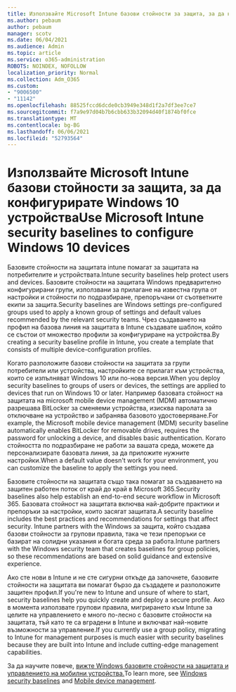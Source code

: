 ```yaml
---
title: Използвайте Microsoft Intune базови стойности за защита, за да конфигурирате Windows 10 устройства
ms.author: pebaum
author: pebaum
manager: scotv
ms.date: 06/04/2021
ms.audience: Admin
ms.topic: article
ms.service: o365-administration
ROBOTS: NOINDEX, NOFOLLOW
localization_priority: Normal
ms.collection: Adm_O365
ms.custom:
- "9006500"
- "11142"
ms.openlocfilehash: 88525fccd6dcde0cb3949e348d1f2a7df3ee7ce7
ms.sourcegitcommit: f7a9e97d04b7b6cbb633b32094d40f1874bf0fce
ms.translationtype: MT
ms.contentlocale: bg-BG
ms.lasthandoff: 06/06/2021
ms.locfileid: "52793564"
---
```

# <a name="use-microsoft-intune-security-baselines-to-configure-windows-10-devices"></a><span data-ttu-id="7d0ac-102">Използвайте Microsoft Intune базови стойности за защита, за да конфигурирате Windows 10 устройства</span><span class="sxs-lookup"><span data-stu-id="7d0ac-102">Use Microsoft Intune security baselines to configure Windows 10 devices</span></span>

<span data-ttu-id="7d0ac-103">Базовите стойности на защитата intune помагат за защитата на потребителите и устройствата.</span><span class="sxs-lookup"><span data-stu-id="7d0ac-103">Intune security baselines help protect users and devices.</span></span> <span data-ttu-id="7d0ac-104">Базовите стойности на защитата Windows предварително конфигурирани групи, използвани за прилагане на известна група от настройки и стойности по подразбиране, препоръчани от съответните екипи за защита.</span><span class="sxs-lookup"><span data-stu-id="7d0ac-104">Security baselines are Windows settings pre-configured groups used to apply a known group of settings and default values recommended by the relevant security teams.</span></span> <span data-ttu-id="7d0ac-105">Чрез създаването на профил на базова линия на защитата в Intune създавате шаблон, който се състои от множество профили за конфигуриране на устройства.</span><span class="sxs-lookup"><span data-stu-id="7d0ac-105">By creating a security baseline profile in Intune, you create a template that consists of multiple device-configuration profiles.</span></span>

<span data-ttu-id="7d0ac-106">Когато разположите базови стойности на защитата за групи потребители или устройства, настройките се прилагат към устройства, които се изпълняват Windows 10 или по-нова версия.</span><span class="sxs-lookup"><span data-stu-id="7d0ac-106">When you deploy security baselines to groups of users or devices, the settings are applied to devices that run on Windows 10 or later.</span></span> <span data-ttu-id="7d0ac-107">Например базовата стойност на защитата на microsoft mobile device management (MDM) автоматично разрешава BitLocker за сменяеми устройства, изисква паролата за отключване на устройство и забранява базовото удостоверяване.</span><span class="sxs-lookup"><span data-stu-id="7d0ac-107">For example, the Microsoft mobile device management (MDM) security baseline automatically enables BitLocker for removable drives, requires the password for unlocking a device, and disables basic authentication.</span></span> <span data-ttu-id="7d0ac-108">Когато стойността по подразбиране не работи за вашата среда, можете да персонализирате базовата линия, за да приложите нужните настройки.</span><span class="sxs-lookup"><span data-stu-id="7d0ac-108">When a default value doesn't work for your environment, you can customize the baseline to apply the settings you need.</span></span>

<span data-ttu-id="7d0ac-109">Базовите стойности на защитата също така помагат за създаването на защитен работен поток от край до край в Microsoft 365.</span><span class="sxs-lookup"><span data-stu-id="7d0ac-109">Security baselines also help establish an end-to-end secure workflow in Microsoft 365.</span></span> <span data-ttu-id="7d0ac-110">Базовата стойност на защитата включва най-добрите практики и препоръки за настройки, които засягат защитата.</span><span class="sxs-lookup"><span data-stu-id="7d0ac-110">A security baseline includes the best practices and recommendations for settings that affect security.</span></span> <span data-ttu-id="7d0ac-111">Intune partners with the Windows за защита, който създава базови стойности за групови правила, така че тези препоръки се базират на солидни указания и богата среда за работа.</span><span class="sxs-lookup"><span data-stu-id="7d0ac-111">Intune partners with the Windows security team that creates baselines for group policies, so these recommendations are based on solid guidance and extensive experience.</span></span>

<span data-ttu-id="7d0ac-112">Ако сте нови в Intune и не сте сигурни откъде да започнете, базовите стойности на защитата ви помагат бързо да създадете и разположите защитен профил.</span><span class="sxs-lookup"><span data-stu-id="7d0ac-112">If you're new to Intune and unsure of where to start, security baselines help you quickly create and deploy a secure profile.</span></span> <span data-ttu-id="7d0ac-113">Ако в момента използвате групови правила, мигрирането към Intune за целите на управлението е много по-лесно с базовите стойности на защитата, тъй като те са вградени в Intune и включват най-новите възможности за управление.</span><span class="sxs-lookup"><span data-stu-id="7d0ac-113">If you currently use a group policy, migrating to Intune for management purposes is much easier with security baselines because they are built into Intune and include cutting-edge management capabilities.</span></span>

<span data-ttu-id="7d0ac-114">За да научите повече, [вижте Windows базовите стойности на защитата и](/windows/security/threat-protection/windows-security-baselines) [управлението на мобилни устройства.](/windows/client-management/mdm/)</span><span class="sxs-lookup"><span data-stu-id="7d0ac-114">To learn more, see [Windows security baselines](/windows/security/threat-protection/windows-security-baselines) and [Mobile device management](/windows/client-management/mdm/).</span></span>

